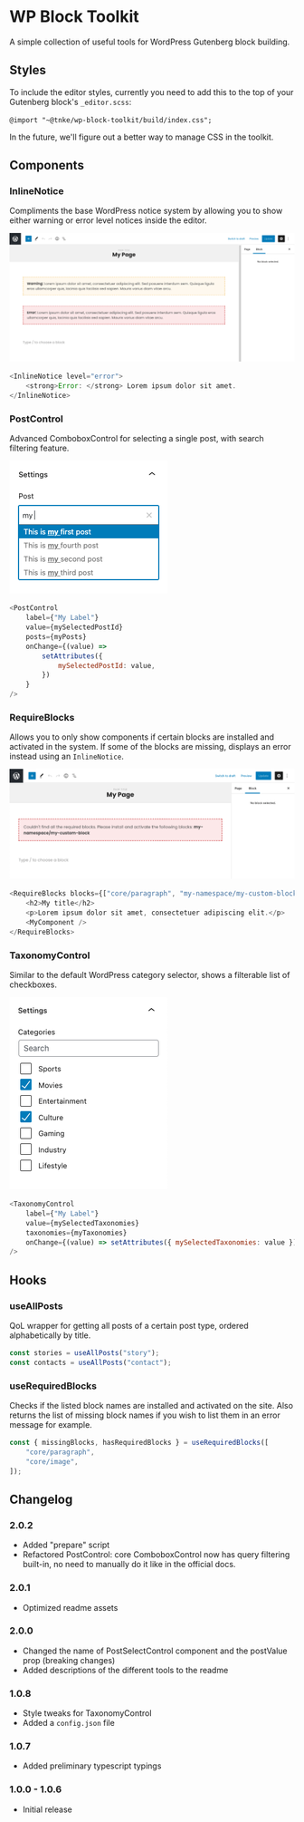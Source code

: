 # WP Block Toolkit

A simple collection of useful tools for WordPress Gutenberg block building.

## Styles

To include the editor styles, currently you need to add this to the top of your Gutenberg block's `_editor.scss`:

`@import "~@tnke/wp-block-toolkit/build/index.css";`

In the future, we'll figure out a better way to manage CSS in the toolkit.

## Components

### InlineNotice

Compliments the base WordPress notice system by allowing you to show either warning or error level notices inside the editor.

![InlineNotice example](assets/InlineNotice-screenshot-01.png)

```javascript
<InlineNotice level="error">
	<strong>Error: </strong> Lorem ipsum dolor sit amet.
</InlineNotice>
```

### PostControl

Advanced ComboboxControl for selecting a single post, with search filtering feature.

![PostControl example](assets/PostControl-screenshot-01.png)

```javascript
<PostControl
	label={"My Label"}
	value={mySelectedPostId}
	posts={myPosts}
	onChange={(value) =>
		setAttributes({
			mySelectedPostId: value,
		})
	}
/>
```

### RequireBlocks

Allows you to only show components if certain blocks are installed and activated in the system. If some of the blocks are missing, displays an error instead using an `InlineNotice`.

![RequireBlocks example](assets/RequireBlocks-screenshot-01.png)

```javascript
<RequireBlocks blocks={["core/paragraph", "my-namespace/my-custom-block"]}>
	<h2>My title</h2>
	<p>Lorem ipsum dolor sit amet, consectetuer adipiscing elit.</p>
	<MyComponent />
</RequireBlocks>
```

### TaxonomyControl

Similar to the default WordPress category selector, shows a filterable list of checkboxes.

![TaxonomyControl example](assets/TaxonomyControl-screenshot-01.png)

```javascript
<TaxonomyControl
	label={"My Label"}
	value={mySelectedTaxonomies}
	taxonomies={myTaxonomies}
	onChange={(value) => setAttributes({ mySelectedTaxonomies: value })}
/>
```

## Hooks

### useAllPosts

QoL wrapper for getting all posts of a certain post type, ordered alphabetically by title.

```javascript
const stories = useAllPosts("story");
const contacts = useAllPosts("contact");
```

### useRequiredBlocks

Checks if the listed block names are installed and activated on the site. Also returns the list of missing block names if you wish to list them in an error message for example.

```javascript
const { missingBlocks, hasRequiredBlocks } = useRequiredBlocks([
	"core/paragraph",
	"core/image",
]);
```

## Changelog

### 2.0.2

- Added "prepare" script
- Refactored PostControl: core ComboboxControl now has query filtering built-in, no need to manually do it like in the official docs.

### 2.0.1

- Optimized readme assets

### 2.0.0

- Changed the name of PostSelectControl component and the postValue prop (breaking changes)
- Added descriptions of the different tools to the readme

### 1.0.8

- Style tweaks for TaxonomyControl
- Added a `config.json` file

### 1.0.7

- Added preliminary typescript typings

### 1.0.0 - 1.0.6

- Initial release
